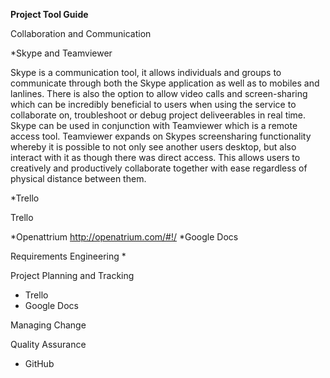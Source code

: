 **Project Tool Guide**

Collaboration and Communication

*Skype and Teamviewer
<p>Skype is a communication tool, it allows individuals and groups to communicate through both the Skype application as well as to mobiles and lanlines. There is also the option to allow video calls and screen-sharing which can be incredibly beneficial to users when using the service to collaborate on, troubleshoot or debug project deliveerables in real time. Skype can be used in conjunction with Teamviewer which is a remote access tool. Teamviewer expands on Skypes screensharing functionality whereby it is possible to not only see another users desktop, but also interact with it as though there was direct access. This allows users to creatively and productively collaborate together with ease regardless of physical distance between them.</p>
 
*Trello

 Trello
 
*Openattrium http://openatrium.com/#!/
*Google Docs

Requirements Engineering
*  

Project Planning and Tracking
* Trello
* Google Docs

Managing Change
 

Quality Assurance
* GitHub
